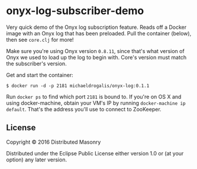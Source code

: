 # onyx-log-subscriber-demo

Very quick demo of the Onyx log subscription feature. Reads off a Docker image with an Onyx log that has been preloaded. Pull the container (below), then see `core.clj` for more!

Make sure you're using Onyx version `0.8.11`, since that's what version of Onyx we used to load up the log to begin with. Core's version must match the subscriber's version.

Get and start the container:

```
$ docker run -d -p 2181 michaeldrogalis/onyx-log:0.1.1
```

Run `docker ps` to find which port `2181` is bound to. If you're on OS X and using docker-machine, obtain your VM's IP by running `docker-machine ip default`. That's the address you'll use to connect to ZooKeeper.

## License

Copyright © 2016 Distributed Masonry

Distributed under the Eclipse Public License either version 1.0 or (at
your option) any later version.
